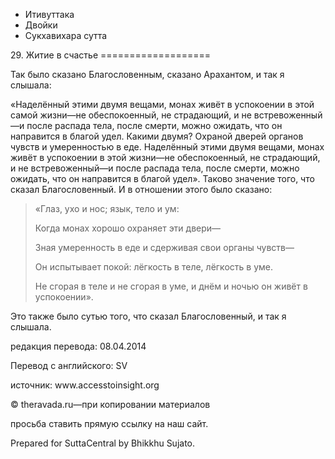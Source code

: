 









* Итивуттака
* Двойки
* Сукхавихара сутта


29\. Житие в счастье
\=\=\=\=\=\=\=\=\=\=\=\=\=\=\=\=\=\=\=



Так было сказано Благословенным, сказано Арахантом, и так я слышала:


«Наделённый этими двумя вещами, монах живёт в успокоении в этой самой жизни—не обеспокоенный, не страдающий, и не встревоженный—и после распада тела, после смерти, можно ожидать, что он направится в благой удел\. Какими двумя? Охраной дверей органов чувств и умеренностью в еде\. Наделённый этими двумя вещами, монах живёт в успокоении в этой жизни—не обеспокоенный, не страдающий, и не встревоженный—и после распада тела, после смерти, можно ожидать, что он направится в благой удел»\. Таково значение того, что сказал Благословенный\. И в отношении этого было сказано:



> «Глаз, ухо и нос; язык, тело и ум:  
> 
> Когда монах хорошо охраняет эти двери—  
> 
> Зная умеренность в еде и сдерживая свои органы чувств—  
> 
> Он испытывает покой: лёгкость в теле, лёгкость в уме\.  
> 
> Не сгорая в теле и не сгорая в уме, и днём и ночью он живёт в успокоении»\.


Это также было сутью того, что сказал Благословенный, и так я слышала\.



редакция перевода: 08\.04\.2014


Перевод с английского: SV


источник: www\.accesstoinsight\.org


© theravada\.ru—при копировании материалов


просьба ставить прямую ссылку на наш сайт\.


Prepared for SuttaCentral by Bhikkhu Sujato\.






